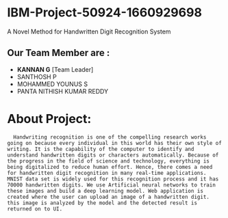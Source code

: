 # IBM-Project-50924-1660929698
A Novel Method for Handwritten Digit Recognition System


## Our Team Member are :

- **KANNAN  G** [Team Leader] 
- SANTHOSH P 
- MOHAMMED YOUNUS S
- PANTA NITHISH KUMAR REDDY 


# About Project: 
      Handwriting recognition is one of the compelling research works going on because every individual in this world has their own style of writing. It is the capability of the computer to identify and understand handwritten digits or characters automatically. Because of the progress in the field of science and technology, everything is being digitalized to reduce human effort. Hence, there comes a need for handwritten digit recognition in many real-time applications. MNIST data set is widely used for this recognition process and it has 70000 handwritten digits. We use Artificial neural networks to train these images and build a deep learning model. Web application is created where the user can upload an image of a handwritten digit. this image is analyzed by the model and the detected result is returned on to UI.
